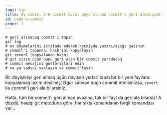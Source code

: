 ```yaml
---
tags: tip
title: Ay sikim, 5-6 commit əvvəl qeyd olunan commit'i geri almalıyam!
id: undo-a-commit
order: 7
---
```


```git
# geri alınacaq commit'i tapın
git log
# ox düymələrini istifadə edərək keçmişdə yuxarı/aşağı gəzinin
# commit'i tapanda, hash'ini kopyalayın
git revert [kopyalanan hash]
# git sizin üçün bunu geri alan bir commit yaradacaq
# commit mesajını göstərişləri edin
# və ya sadıcı saxlayın və commit'ləyin
```

Bir dəyişikliyi geri almaq üçün dəyişən yerləri tapıb bir bir yeni fayllara kopyalamaq lazım deyilmiş! Əgər səhvən bug'ı commit etmisinizsə, `revert` ilə commit'i geri ala bilərsiniz.

Hətta, tüm bir commit'i geri almaq əvəzinə, tək bir fayl da geri ala bilərsiz! A düzdü, həqiqi git metoduna görə, hər sikiş komandanın fərqlı komandası var...